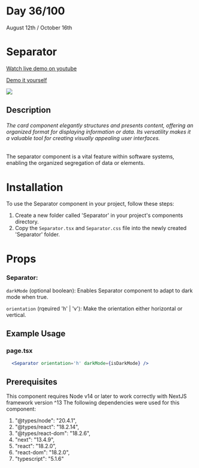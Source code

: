 # Day 36/100

August 12th / October 16th

# Separator
<a href="https://youtu.be/S4sjJpji5Hs" target="_blank">Watch live demo on youtube</a>

<a href="https://100daysofcomponents.netlify.app/Separator" target="_blank">Demo it yourself</a>

<a href="https://100daysofcomponents.netlify.app/Separator" target="_blank"><img src="https://cdn.discordapp.com/attachments/715319623637270638/1139928649697599498/image.png"/></a>  

## Description 

###### The card component elegantly structures and presents content, offering an organized format for displaying information or data. Its versatility makes it a valuable tool for creating visually appealing user interfaces.

The separator component is a vital feature within software systems, enabling the organized segregation of data or elements.

# Installation 

To use the Separator component in your project, follow these steps:

1. Create a new folder called 'Separator' in your project's components directory.
2. Copy the `Separator.tsx` and `Separator.css` file into the newly created 'Separator' folder.

# Props 
### Separator:
`darkMode` (optional boolean): Enables Separator component to adapt to dark mode when true.

`orientation` (rqeuired 'h' | 'v'): Make the orientation either horizontal or vertical.

## Example Usage
### page.tsx
```jsx
  <Separator orientation='h' darkMode={isDarkMode} />
```

## Prerequisites
This component requires Node v14 or later to work correctly with NextJS framework version ^13
The following dependencies were used for this component:
1. "@types/node": "20.4.1",
2. "@types/react": "18.2.14",
3. "@types/react-dom": "18.2.6",
4. "next": "13.4.9",
5. "react": "18.2.0",
6. "react-dom": "18.2.0",
7. "typescript": "5.1.6"

